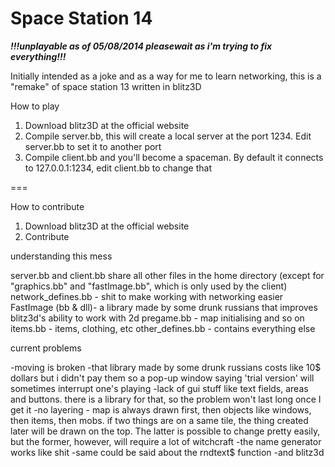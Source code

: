Space Station 14
====
***!!!unplayable as of 05/08/2014 pleasewait as i'm trying to fix everything!!!***

Initially intended as a joke and as a way for me to learn networking, this is a "remake" of space station 13 written in blitz3D

How to play
1) Download blitz3D at the official website
2) Compile server.bb, this will create a local server at the port 1234. Edit server.bb to set it to another port
3) Compile client.bb and you'll become a spaceman. By default it connects to 127.0.0.1:1234, edit client.bb to change that

===

How to contribute
1) Download blitz3D at the official website
2) Contribute

understanding this mess

server.bb and client.bb share all other files in the home directory (except for "graphics.bb" and "fastImage.bb", which is only used by the client)
network_defines.bb - shit to make working with networking easier
FastImage (bb & dll)- a library made by some drunk russians that improves blitz3d's ability to work with 2d
pregame.bb - map initialising and so on
items.bb - items, clothing, etc
other_defines.bb - contains everything else

current problems

-moving is broken
-that library made by some drunk russians costs like 10$ dollars but i didn't pay them so a pop-up window saying 'trial version' will sometimes interrupt one's playing
-lack of gui stuff like text fields, areas and buttons. there is a library for that, so the problem won't last long once I get it
-no layering - map is always drawn first, then objects like windows, then items, then mobs. if two things are on a same tile, the thing created later will be drawn on the top. The latter is possible to change pretty easily, but the former, however, will require a lot of witchcraft
-the name generator works like shit
-same could be said about the rndtext$ function
-and blitz3d
